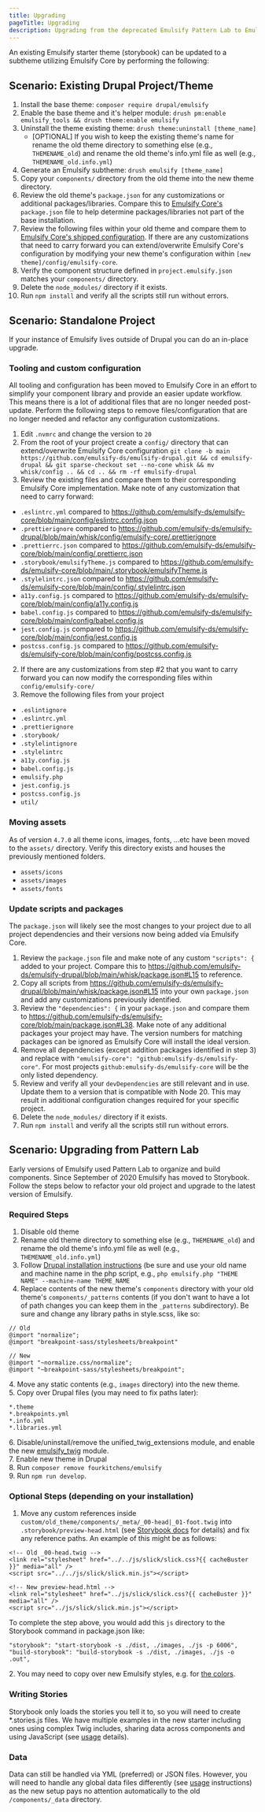 ```yaml
---
title: Upgrading
pageTitle: Upgrading
description: Upgrading from the deprecated Emulsify Pattern Lab to Emulsify Drupal
---
```


An existing Emulsify starter theme (storybook) can be updated to a subtheme utilizing Emulsify Core by performing the following:

## Scenario: Existing Drupal Project/Theme

1. Install the base theme: `composer require drupal/emulsify`
2. Enable the base theme and it's helper module: `drush pm:enable emulsify_tools && drush theme:enable emulsify`
3. Uninstall the theme existing theme: `drush theme:uninstall [theme_name]`
   - [OPTIONAL] If you wish to keep the existing theme's name for rename the old theme directory to something else (e.g., `THEMENAME_old`) and rename the old theme's info.yml file as well (e.g., `THEMENAME_old.info.yml`) 
4. Generate an Emulsify subtheme: `drush emulsify [theme_name]`
5. Copy your `components/` directory from the old theme into the new theme directory.
6. Review the old theme's `package.json` for any customizations or additional packages/libraries. Compare this to [Emulsify Core's](https://github.com/emulsify-ds/emulsify-core/blob/main/package.json) `package.json` file to help determine packages/libraries not part of the base installation.
7. Review the following files within your old theme and compare them to [Emulsify Core's shipped configuration](https://github.com/emulsify-ds/emulsify-core/tree/main/config). If there are any customizations that need to carry forward you can extend/overwrite Emulsify Core's configuration by modifying your new theme's configuration within `[new theme]/config/emulsify-core`.
8. Verify the component structure defined in `project.emulsify.json` matches your `components/` directory.
9. Delete the `node_modules/` directory if it exists.
10. Run `npm install` and verify all the scripts still run without errors.

## Scenario: Standalone Project

If your instance of Emulsify lives outside of Drupal you can do an in-place upgrade.

### Tooling and custom configuration

All tooling and configuration has been moved to Emulsify Core in an effort to simplify your component library and provide an easier update workflow. This means there is a lot of additional files that are no longer needed post-update. Perform the following steps to remove files/configuration that are no longer needed and refactor any configuration customizations.

1. Edit `.nvmrc` and change the version to `20`
2. From the root of your project create a `config/` directory that can extend/overwrite Emulsify Core configuration
`git clone -b main https://github.com/emulsify-ds/emulsify-drupal.git && cd emulsify-drupal && git sparse-checkout set --no-cone whisk && mv whisk/config .. && cd .. && rm -rf emulsify-drupal`
1. Review the existing files and compare them to their corresponding Emulsify Core implementation. Make note of any customization that need to carry forward:
  - `.eslintrc.yml` compared to https://github.com/emulsify-ds/emulsify-core/blob/main/config/eslintrc.config.json 
  - `.prettierignore` compared to https://github.com/emulsify-ds/emulsify-drupal/blob/main/whisk/config/emulsify-core/.prettierignore
  - `.prettierrc.json` compared to https://github.com/emulsify-ds/emulsify-core/blob/main/config/.prettierrc.json 
  - `.storybook/emulsifyTheme.js` compared to https://github.com/emulsify-ds/emulsify-core/blob/main/.storybook/emulsifyTheme.js 
  - `.stylelintrc.json` compared to https://github.com/emulsify-ds/emulsify-core/blob/main/config/.stylelintrc.json
  - `a11y.config.js` compared to https://github.com/emulsify-ds/emulsify-core/blob/main/config/a11y.config.js
  - `babel.config.js` compared to https://github.com/emulsify-ds/emulsify-core/blob/main/config/babel.config.js
  - `jest.config.js` compared to https://github.com/emulsify-ds/emulsify-core/blob/main/config/jest.config.js
  - `postcss.config.js` compared to https://github.com/emulsify-ds/emulsify-core/blob/main/config/postcss.config.js 
2. If there are any customizations from step #2 that you want to carry forward you can now modify the corresponding files within `config/emulsify-core/` 
3. Remove the following files from your project
  - `.eslintignore`
  - `.eslintrc.yml`
  - `.prettierignore`
  - `.storybook/`
  - `.stylelintignore`
  - `.stylelintrc`
  - `a11y.config.js`
  - `babel.config.js`
  - `emulsify.php`
  - `jest.config.js`
  - `postcss.config.js`
  - `util/`

### Moving assets

As of version `4.7.0` all theme icons, images, fonts, ...etc have been moved to the `assets/` directory. Verify this directory exists and houses the previously mentioned folders.
- `assets/icons`
- `assets/images`
- `assets/fonts`

### Update scripts and packages

The `package.json` will likely see the most changes to your project due to all project dependencies and their versions now being added via Emulsify Core.

1. Review the `package.json` file and make note of any custom `"scripts": {` added to your project. Compare this to https://github.com/emulsify-ds/emulsify-drupal/blob/main/whisk/package.json#L15 to reference.
2. Copy all scripts from https://github.com/emulsify-ds/emulsify-drupal/blob/main/whisk/package.json#L15 into your own `package.json` and add any customizations previously identified.
3. Review the `"dependencies": {` in your `package.json` and compare them to https://github.com/emulsify-ds/emulsify-core/blob/main/package.json#L38. Make note of any additional packages your project may have. The version numbers for matching packages can be ignored as Emulsify Core will install the ideal version.
4. Remove all dependencies (except addition packages identified in step 3) and replace with `"emulsify-core": "github:emulsify-ds/emulsify-core"`. For most projects `github:emulsify-ds/emulsify-core` will be the only listed dependency.
5. Review and verify all your `devDependencies` are still relevant and in use. Update them to a version that is compatible with Node 20. This may result in additional configuration changes required for your specific project.
6. Delete the `node_modules/` directory if it exists.
7. Run `npm install` and verify all the scripts still run without errors.


## Scenario: Upgrading from Pattern Lab

Early versions of Emulsify used Pattern Lab to organize and build components. Since September of 2020 Emulsify has moved to Storybook. Follow the steps below to refactor your old project and upgrade to the latest version of Emulsify.

### Required Steps

1. Disable old theme
2. Rename old theme directory to something else (e.g., `THEMENAME_old`) and rename the old theme's info.yml file as well (e.g., `THEMENAME_old.info.yml`)
3. Follow [Drupal installation instructions](/docs/emulsify-drupal) (be sure and use your old name and machine name in the php script, e.g., `php emulsify.php "THEME NAME" --machine-name THEME_NAME`
4. Replace contents of the new theme's `components` directory with your old theme's `components/_patterns` contents (if you don't want to have a lot of path changes you can keep them in the `_patterns` subdirectory). Be sure and change any library paths in style.scss, like so:

```
// Old
@import "normalize";
@import "breakpoint-sass/stylesheets/breakpoint"

// New
@import "~normalize.css/normalize";
@import "~breakpoint-sass/stylesheets/breakpoint";
```

&#x20; 4\. Move any static contents (e.g., `images` directory) into the new theme.\
&#x20; 5\. Copy over Drupal files (you may need to fix paths later):

```
*.theme
*.breakpoints.yml
*.info.yml
*.libraries.yml
```

&#x20; 6\. Disable/uninstall/remove the unified_twig_extensions module, and enable the new [emulsify_twig](https://www.drupal.org/project/emulsify_twig) module.\
&#x20; 7\. Enable new theme in Drupal\
&#x20; 8\. Run `composer remove fourkitchens/emulsify`\
&#x20; 9\. Run `npm run develop`.

### Optional Steps (depending on your installation)

1. Move any custom references inside `custom/old_theme/components/_meta/_00-head|_01-foot.twig` into `.storybook/preview-head.html` (see [Storybook docs](https://storybook.js.org/docs/configurations/add-custom-head-tags/) for details) and fix any reference paths. An example of this might be as follows:

```
<!-- Old _00-head.twig -->
<link rel="stylesheet" href="../../js/slick/slick.css?{{ cacheBuster }}" media="all" />
<script src="../../js/slick/slick.min.js"></script>

<!-- New preview-head.html -->
<link rel="stylesheet" href="../js/slick/slick.css?{{ cacheBuster }}" media="all" />
<script src="../js/slick/slick.min.js"></script>
```

To complete the step above, you would add this `js` directory to the Storybook command in package.json like:

```
"storybook": "start-storybook -s ./dist, ./images, ./js -p 6006",
"build-storybook": "build-storybook -s ./dist, ./images, ./js -o .out",
```

&#x20; 2\. You may need to copy over new Emulsify styles, e.g. for [the colors](https://github.com/emulsify-ds/compound/blob/main/components/00-base/01-colors/_colors-vars.scss).

### Writing Stories

Storybook only loads the stories you tell it to, so you will need to create \*.stories.js files. We have multiple examples in the new starter including ones using complex Twig includes, sharing data across components and using JavaScript (see [usage](../basic-usage/writing-stories) details).

### Data

Data can still be handled via YML (preferred) or JSON files. However, you will need to handle any global data files differently (see [usage](../basic-usage/writing-stories) instructions) as the new setup pays no attention automatically to the old `/components/_data` directory.

